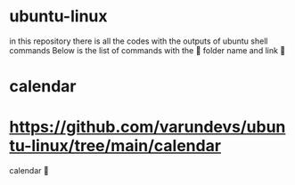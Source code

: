 # ubuntu-linux
in this repository there is all the codes with the outputs of ubuntu shell commands
Below is the list of commands with the 📂 folder name and link 🔗 
# calendar
# https://github.com/varundevs/ubuntu-linux/tree/main/calendar
calendar 📅 
